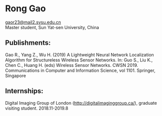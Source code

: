 # Rong Gao  
gaor23@mail2.sysu.edu.cn  
Master student, Sun Yat-sen University, China  
## Publishments:
Gao R., Yang Z., Wu H. (2019) A Lightweight Neural Network Localization Algorithm for Structureless Wireless Sensor Networks. In: Guo S., Liu K., Chen C., Huang H. (eds) Wireless Sensor Networks. CWSN 2019. Communications in Computer and Information Science, vol 1101. Springer, Singapore  

## Internships:
Digital Imaging Group of London (http://digitalimaginggroup.ca/), graduate visiting student. 2018.11-2019.8  

